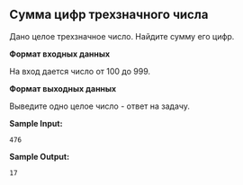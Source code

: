 ## Сумма цифр трехзначного числа

Дано целое трехзначное число. Найдите сумму его цифр.

**Формат входных данных**

На вход дается число от 100 до 999.

**Формат выходных данных**

Выведите одно целое число - ответ на задачу.

**Sample Input:**

```
476
```

**Sample Output:**

```
17
```


